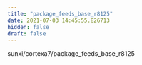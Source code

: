 ```yaml
---
title: "package_feeds_base_r8125"
date: 2021-07-03 14:45:55.826713
hidden: false
draft: false
---
```


sunxi/cortexa7/package_feeds_base_r8125

